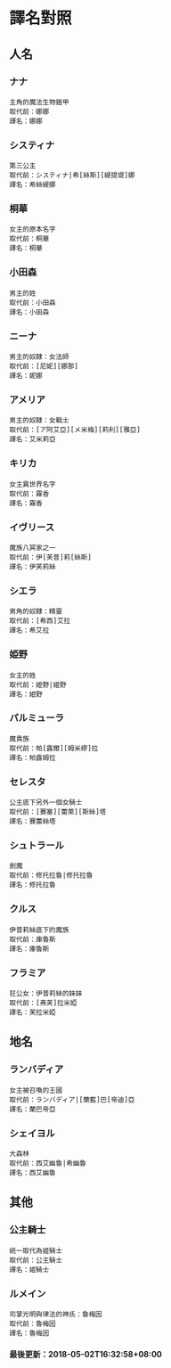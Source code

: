 # 譯名對照
 
## 人名
### ナナ
```
主角的魔法生物鎧甲
取代前：娜娜
譯名：娜娜
```
### システィナ
```
第三公主
取代前：システィナ|希[絲斯][緹提堤]娜
譯名：希絲緹娜
```
### 桐華
```
女主的原本名字
取代前：桐華
譯名：桐華
```
### 小田森
```
男主的姓
取代前：小田森
譯名：小田森
```
### ニーナ
```
男主的奴隸：女法師
取代前：[尼妮][娜那]
譯名：妮娜
```
### アメリア
```
男主的奴隸：女戰士
取代前：[ア阿艾亞][メ米梅][莉利][雅亞]
譯名：艾米莉亞
```
### キリカ
```
女主異世界名字
取代前：霧香
譯名：霧香
```
### イヴリース
```
魔族八冥家之一
取代前：伊[芙普]莉[絲斯]
譯名：伊芙莉絲
```
### シエラ
```
男角的奴隸：精靈
取代前：[希西]艾拉
譯名：希艾拉
```
### 姫野
```
女主的姓
取代前：姫野|姬野
譯名：姫野
```
### パルミューラ
```
魔貴族
取代前：帕[露爾][姆米繆]拉
譯名：帕露姆拉
```
### セレスタ
```
公主底下另外一個女騎士
取代前：[賽塞][蕾萊][斯絲]塔
譯名：賽蕾絲塔
```
### シュトラール
```
劍魔
取代前：修托拉魯|修托拉魯
譯名：修托拉魯
```
### クルス
```
伊普莉絲底下的魔族
取代前：庫魯斯
譯名：庫魯斯
```
### フラミア
```
狂公女：伊普莉絲的妹妹
取代前：[弗芙]拉米婭
譯名：芙拉米婭
```
## 地名
### ランバディア
```
女主被召喚的王國
取代前：ランバディア|[蘭藍]巴[帝迪]亞
譯名：蘭巴帝亞
```
### シェイヨル
```
大森林
取代前：西艾幽魯|希幽魯
譯名：西艾幽魯
```
## 其他
### 公主騎士
```
統一取代為姬騎士
取代前：公主騎士
譯名：姬騎士
```
### ルメイン
```
司掌光明與律法的神氏：魯梅因
取代前：魯梅因
譯名：魯梅因
```
#### 最後更新：2018-05-02T16:32:58+08:00